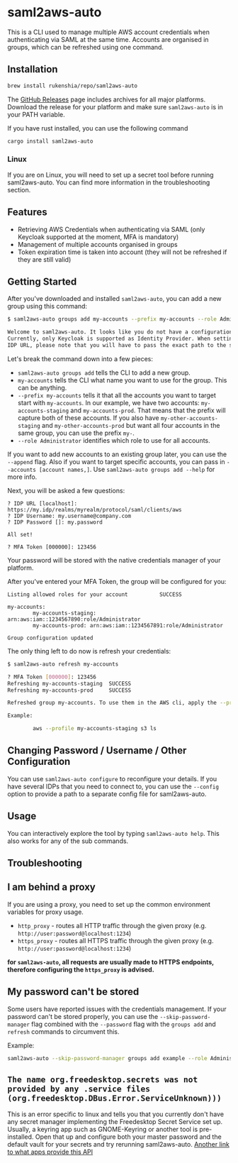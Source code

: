 # saml2aws-auto

This is a CLI used to manage multiple AWS account credentials when authenticating via SAML
at the same time. Accounts are organised in groups, which can be refreshed using one command.

## Installation

```bash
brew install rukenshia/repo/saml2aws-auto
```

The [GitHub Releases](https://github.com/Rukenshia/saml2aws-auto/releases) page includes archives for all major platforms.
Download the release for your platform and make sure `saml2aws-auto` is in your PATH variable.

If you have rust installed, you can use the following command

```bash
cargo install saml2aws-auto
```

### Linux

If you are on Linux, you will need to set up a secret tool before running saml2aws-auto. You can find more information in the troubleshooting section.

## Features

- Retrieving AWS Credentials when authenticating via SAML (only Keycloak supported at the moment, MFA is mandatory)
- Management of multiple accounts organised in groups
- Token expiration time is taken into account (they will not be refreshed if they are still valid)

## Getting Started

After you've downloaded and installed `saml2aws-auto`, you can add a new group using this command:

```bash
$ saml2aws-auto groups add my-accounts --prefix my-accounts --role Administrator

Welcome to saml2aws-auto. It looks like you do not have a configuration file yet.
Currently, only Keycloak is supported as Identity Provider. When setting the
IDP URL, please note that you will have to pass the exact path to the saml client of Keycloak.
```

Let's break the command down into a few pieces:

- `saml2aws-auto groups add` tells the CLI to add a new group.
- `my-accounts` tells the CLI what name you want to use for the group. This can be anything.
- `--prefix my-accounts` tells it that all the accounts you want to target start with `my-accounts`.
  In our example, we have two accounts: `my-accounts-staging` and `my-accounts-prod`. That means that the prefix will capture both of these accounts. If you also have `my-other-accounts-staging` and `my-other-accounts-prod` but want all four accounts in the same group, you can use the prefix `my-`.
- `--role Administrator` identifies which role to use for all accounts.

If you want to add new accounts to an existing group later, you can use the `--append` flag. Also if you want to target specific accounts, you can pass in `--accounts [account names,]`. Use `saml2aws-auto groups add --help` for more info.

Next, you will be asked a few questions:

```
? IDP URL [localhost]: https://my.idp/realms/myrealm/protocol/saml/clients/aws
? IDP Username: my.username@company.com
? IDP Password []: my.password

All set!

? MFA Token [000000]: 123456
```

Your password will be stored with the native credentials manager of your platform.

After you've entered your MFA Token, the group will be configured for you:

```
Listing allowed roles for your account          SUCCESS

my-accounts:
        my-accounts-staging: arn:aws:iam::1234567890:role/Administrator
        my-accounts-prod: arn:aws:iam::1234567891:role/Administrator

Group configuration updated
```

The only thing left to do now is refresh your credentials:

```bash
$ saml2aws-auto refresh my-accounts

? MFA Token [000000]: 123456
Refreshing my-accounts-staging  SUCCESS
Refreshing my-accounts-prod     SUCCESS

Refreshed group my-accounts. To use them in the AWS cli, apply the --profile flag with the name of the account.

Example:

        aws --profile my-accounts-staging s3 ls
```

## Changing Password / Username / Other Configuration

You can use `saml2aws-auto configure` to reconfigure your details.
If you have several IDPs that you need to connect to, you can use the `--config` option to provide
a path to a separate config file for saml2aws-auto.

## Usage

You can interactively explore the tool by typing `saml2aws-auto help`. This also works for any of the sub commands.

## Troubleshooting

## I am behind a proxy

If you are using a proxy, you need to set up the common environment variables for proxy usage.

- `http_proxy` - routes all HTTP traffic through the given proxy (e.g. `http://user:password@localhost:1234`)
- `https_proxy` - routes all HTTPS traffic through the given proxy (e.g. `http://user:password@localhost:1234`)

**for `saml2aws-auto`, all requests are usually made to HTTPS endpoints, therefore configuring the `https_proxy` is advised.**

## My password can't be stored

Some users have reported issues with the credentials management. If your password can't be stored properly, you can use the `--skip-password-manager` flag combined with the `--password` flag with the `groups add`
and `refresh` commands to circumvent this.

Example:

```sh
saml2aws-auto --skip-password-manager groups add example --role Administrator --prefix example --password "my password"
```

## `The name org.freedesktop.secrets was not provided by any .service files (org.freedesktop.DBus.Error.ServiceUnknown)))`

This is an error specific to linux and tells you that you currently don't have any secret manager implementing the Freedesktop Secret Service set up. Usually, a keyring app such as GNOME-Keyring or another tool is pre-installed. Open that up and configure both your master password and the default vault for your secrets and try rerunning saml2aws-auto. [Another link to what apps provide this API](https://specifications.freedesktop.org/secret-service/)
